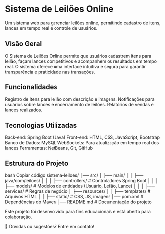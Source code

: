 # Sistema de Leilões Online

Um sistema web para gerenciar leilões online, permitindo cadastro de itens, lances em tempo real e controle de usuários.

## Visão Geral

O Sistema de Leilões Online permite que usuários cadastrem itens para leilão, façam lances competitivos e acompanhem os resultados em tempo real. O sistema oferece uma interface intuitiva e segura para garantir transparência e praticidade nas transações.

## Funcionalidades

Registro de itens para leilão com descrição e imagens.
Notificações para usuários sobre lances e encerramento de leilões.
Relatórios de vendas e lances realizados.

## Tecnologias Utilizadas

Back-end: Spring Boot (Java)
Front-end: HTML, CSS, JavaScript, Bootstrap
Banco de Dados: MySQL
WebSockets: Para atualização em tempo real dos lances
Ferramentas: NetBeans, Git, GitHub

## Estrutura do Projeto

bash
Copiar código
sistema-leiloes/
│── src/
│   ├── main/
│   │   ├── java/com/leiloes/
│   │   │   ├── controllers/        # Controladores Spring Boot
│   │   │   ├── models/             # Modelos de entidades (Usuário, Leilão, Lance)
│   │   │   ├── services/           # Regras de negócio
│   ├── resources/
│   │   ├── templates/              # Arquivos HTML
│   │   ├── static/                 # CSS, JS, imagens
│── pom.xml                         # Dependências do Maven
│── README.md                       # Documentação do projeto



Este projeto foi desenvolvido para fins educacionais e está aberto para colaboração.

📩 Dúvidas ou sugestões? Entre em contato!

